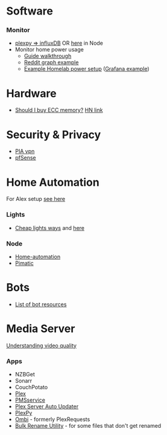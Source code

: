 # Software

### Monitor
- [plexpy => influxDB](https://github.com/JeordyR/plexpyInflux) OR [here](https://github.com/brettinternet/plexpy2influx) in Node
- Monitor home power usage
    - [Guide walkthrough](https://home-assistant.io/components/sensor.dsmr/)
    - [Reddit graph example](https://www.reddit.com/r/homelab/comments/7kpbn9/finally_finished_up_my_wholehome_electricity/)
    - [Example Homelab power setup](https://github.com/Fohdeesha/home-automation) ([Grafana example](http://home.fohdeesha.com/graphs/dashboard/db/power?refresh=5s&orgId=1))

# Hardware
- [Should I buy ECC memory?](https://danluu.com/why-ecc/) [HN link](https://news.ycombinator.com/item?id=14206635)

# Security & Privacy
- [PIA vpn](https://www.privateinternetaccess.com/)
- [pfSense](../devops/pfsense.md)


# Home Automation
For Alex setup [see here](./alexa-echo.md)

### Lights
- [Cheap lights ways](https://timleland.com/wireless-power-outlets/) and [here](https://www.samkear.com/hardware/control-power-outlets-wirelessly-raspberry-pi)

### Node
- [Home-automation](https://github.com/deepsyx/home-automation)
- [Pimatic](https://pimatic.org/)


# Bots
- [List of bot resources](https://github.com/BotCube/awesome-bots)


# Media Server
[Understanding video quality](https://github.com/leandromoreira/digital_video_introduction)

### Apps
- NZBGet
- Sonarr
- CouchPotato
- [Plex](https://www.plex.tv/)
- [PMSservice](https://github.com/cjmurph/PmsService)
- [Plex Server Auto Updater](https://github.com/TechieGuy12/PlexServerAutoUpdater)
- [PlexPy](https://github.com/JonnyWong16/plexpy)
- [Ombi](https://github.com/tidusjar/Ombi) - formerly PlexRequests
- [Bulk Rename Utility](http://www.bulkrenameutility.co.uk/Main_Intro.php) - for some files that don't get renamed
